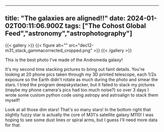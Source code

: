 
---
title: "The galaxies are aligned!!"
date: 2024-01-02T00:11:06.900Z
tags: ["The Cohost Global Feed","astronomy","astrophotography"]
---
{{< gallery >}}
{{< figure alt="" src="dec12-m31_stack_gammacorrected_cropped.png" >}}
{{< /gallery >}}

This is the best photo I've made of the Andromeda galaxy!

It's my second time stacking pictures to bring out faint details. You're looking at 20 phone pics taken through my 3D printed telescope, each 1/2s exposure so the Earth didn't rotate as much during the photo and smear the stars. I tried the program deepskystacker, but it failed to stack my pictures (maybe my phone camera's pics had too much noise?) so over 3 days I wrote some custom python code using astropy and astroalign to stack them myself!

Look at all those dim stars! That's so many stars! In the bottom right that slightly fuzzy star is actually the core of M31's satellite galaxy M110! I was hoping to see some dust lines or spiral arms, but I guess I'll need more data for that. 

